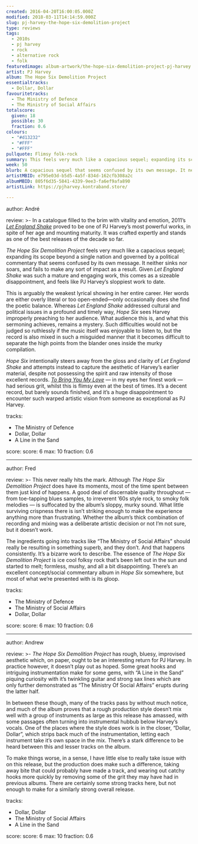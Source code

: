```yaml
---
created: 2016-04-20T16:00:05.000Z
modified: 2018-03-11T14:14:59.000Z
slug: pj-harvey-the-hope-six-demolition-project
type: reviews
tags:
  - 2010s
  - pj harvey
  - rock
  - alternative rock
  - folk
featuredimage: album-artwork/the-hope-six-demolition-project-pj-harvey.jpg
artist: PJ Harvey
album: The Hope Six Demolition Project
essentialtracks:
  - Dollar, Dollar
favouritetracks:
  - The Ministry of Defence
  - The Ministry of Social Affairs
totalscore:
  given: 18
  possible: 30
  fraction: 0.6
colours:
  - "#d13232"
  - "#FFF"
  - "#FFF"
pullquote: Flimsy folk-rock
summary: This feels very much like a capacious sequel; expanding its scope beyond a single nation and governed by a political commentary that seems confused by its own message. It neither sinks nor soars, and fails to make any sort of impact as a result.
week: 50
blurb: A capacious sequel that seems confused by its own message. It neither sinks nor soars, and fails to make any sort of impact as a result.
artistMBID: e795e03d-b5d5-4a5f-834d-162cfb308a2c
albumMBID: 805f6d35-5841-4339-9ee3-fa6ef9afa890
artistLink: https://pjharvey.kontraband.store/

---
```


author: André

review: >-
  In a catalogue filled to the brim with vitality and emotion, 2011’s [*Let England Shake*](/reviews/pj-harvey-let-england-shake/) proved to be one of PJ Harvey’s most powerful works, in spite of her age and mounting maturity. It was crafted expertly and stands as one of the best releases of the decade so far. 
  
  *The Hope Six Demolition Project* feels very much like a capacious sequel; expanding its scope beyond a single nation and governed by a political commentary that seems confused by its own message. It neither sinks nor soars, and fails to make any sort of impact as a result. Given *Let England Shake* was such a mature and engaging work, this comes as a sizeable disappointment, and feels like PJ Harvey’s sloppiest work to date. 
  
  This is arguably the weakest lyrical showing in her entire career. Her words are either overly literal or too open-ended—only occasionally does she find the poetic balance. Whereas *Let England Shake* addressed cultural and political issues in a profound and timely way, *Hope Six* sees Harvey improperly preaching to her audience. What audience this is, and what this sermoning achieves, remains a mystery. Such difficulties would not be judged so ruthlessly if the music itself was enjoyable to listen to, but the record is also mixed in such a misguided manner that it becomes difficult to separate the high points from the blander ones inside the murky compilation. 
  
  *Hope Six* intentionally steers away from the gloss and clarity of *Let England Shake* and attempts instead to capture the aesthetic of Harvey’s earlier material, despite not possessing the spirit and raw intensity of those excellent records. [*To Bring You My Love*](/reviews/pj-harvey-to-bring-you-my-love/) — in my eyes her finest work — had serious grit, whilst this is flimsy even at the best of times. It’s a decent record, but barely sounds finished, and it’s a huge disappointment to encounter such warped artistic vision from someone as exceptional as PJ Harvey.

tracks:
  - The Ministry of Defence
  - ­Dollar, Dollar
  - ­A Line in the Sand

score:
  score: 6
  max: 10
  fraction: 0.6

---
author: Fred

review: >-
  This never really hits the mark. Although *The Hope Six Demolition Project* does have its moments, most of the time spent between them just kind of happens. A good deal of discernable quality throughout — from toe-tapping blues samples, to irreverent ’60s style rock, to smoky folk melodies — is suffocated by the album’s sloppy, murky sound. What little surviving crispness there is isn’t striking enough to make the experience anything more than frustrating. Whether the album’s thick combination of recording and mixing was a deliberate artistic decision or not I’m not sure, but it doesn’t work. 
  
  The ingredients going into tracks like “The Ministry of Social Affairs” should really be resulting in something superb, and they don’t. And that happens consistently. It’s a bizarre work to describe. The essence of *The Hope Six Demolition Project* is ice cool folksy rock that’s been left out in the sun and started to melt; formless, mushy, and all a bit disappointing. There’s an excellent concept/social commentary album in *Hope Six* somewhere, but most of what we’re presented with is its gloop.

tracks:
  - The Ministry of Defence
  - ­The Ministry of Social Affairs
  - ­Dollar, Dollar

score:
  score: 6
  max: 10
  fraction: 0.6

---
author: Andrew

review: >-
  *The Hope Six Demolition Project* has rough, bluesy, improvised aesthetic which, on paper, ought to be an interesting return for PJ Harvey. In practice however, it doesn’t play out as hoped. Some great hooks and intriguing instrumentation make for some gems, with “A Line in the Sand” piquing curiosity with it’s twinkling guitar and strong sax lines which are only further demonstrated as “The Ministry Of Social Affairs” erupts during the latter half. 
  
  In between these though, many of the tracks pass by without much notice, and much of the album proves that a rough production style doesn’t mix well with a group of instruments as large as this release has amassed, with some passages often turning into instrumental hubbub below Harvey’s vocals. One of the places where the style does work is in the closer, “Dollar, Dollar”, which strips back much of the instrumentation, letting each instrument take it’s own space in the mix. There’s a stark difference to be heard between this and lesser tracks on the album. 
  
  To make things worse, in a sense, I have little else to really take issue with on this release, but the production does make such a difference, taking away bite that could probably have made a track, and wearing out catchy hooks more quickly by removing some of the grit they may have had in previous albums. There are certainly some strong tracks here, but not enough to make for a similarly strong overall release.

tracks:
  - Dollar, Dollar
  - ­The Ministry of Social Affairs
  - ­A Line in the Sand

score:
  score: 6
  max: 10
  fraction: 0.6
